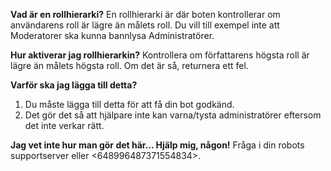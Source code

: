 **Vad är en rollhierarki?** En rollhierarki är där boten kontrollerar om användarens roll är lägre än målets roll. Du vill till exempel inte att Moderatorer ska kunna bannlysa Administratörer.

**Hur aktiverar jag rollhierarkin?** Kontrollera om författarens högsta roll är lägre än målets högsta roll. Om det är så, returnera ett fel.

**Varför ska jag lägga till detta?**
1. Du måste lägga till detta för att få din bot godkänd.
2. Det gör det så att hjälpare inte kan varna/tysta administratörer eftersom det inte verkar rätt.

**Jag vet inte hur man gör det här... Hjälp mig, någon!** Fråga i din robots supportserver eller <648996487371554834>.